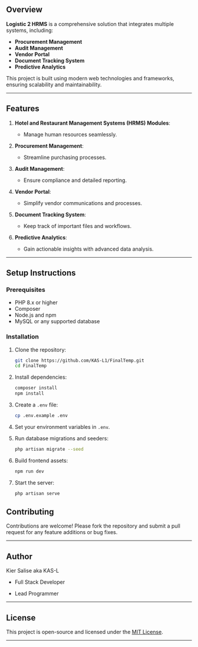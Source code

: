 ## **Overview**

**Logistic 2 HRMS** is a comprehensive solution that integrates multiple systems, including:

- **Procurement Management**  
- **Audit Management**  
- **Vendor Portal**  
- **Document Tracking System**  
- **Predictive Analytics**  

This project is built using modern web technologies and frameworks, ensuring scalability and maintainability.

---

## **Features**

1. **Hotel and Restaurant Management Systems (HRMS) Modules**:
   - Manage human resources seamlessly.

2. **Procurement Management**:
   - Streamline purchasing processes.

3. **Audit Management**:
   - Ensure compliance and detailed reporting.

4. **Vendor Portal**:
   - Simplify vendor communications and processes.

5. **Document Tracking System**:
   - Keep track of important files and workflows.

6. **Predictive Analytics**:
   - Gain actionable insights with advanced data analysis.

---

## **Setup Instructions**

### **Prerequisites**
- PHP 8.x or higher
- Composer
- Node.js and npm
- MySQL or any supported database

### **Installation**
1. Clone the repository:
   ```bash
   git clone https://github.com/KAS-L1/FinalTemp.git
   cd FinalTemp
   ```

2. Install dependencies:
   ```bash
   composer install
   npm install
   ```

3. Create a `.env` file:
   ```bash
   cp .env.example .env
   ```

4. Set your environment variables in `.env`.

5. Run database migrations and seeders:
   ```bash
   php artisan migrate --seed
   ```

6. Build frontend assets:
   ```bash
   npm run dev
   ```

7. Start the server:
   ```bash
   php artisan serve
   ```



## **Contributing**

Contributions are welcome! Please fork the repository and submit a pull request for any feature additions or bug fixes.

---

## **Author**

Kier Salise aka KAS-L

- Full Stack Developer

- Lead Programmer

---

## **License**

This project is open-source and licensed under the [MIT License](LICENSE).

---
